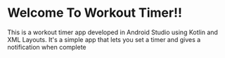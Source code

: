 <h1>Welcome To Workout Timer!!</h1>

This is a workout timer app developed in Android Studio using Kotlin and XML Layouts. It's a simple app that lets you set a timer and gives a notification when complete
